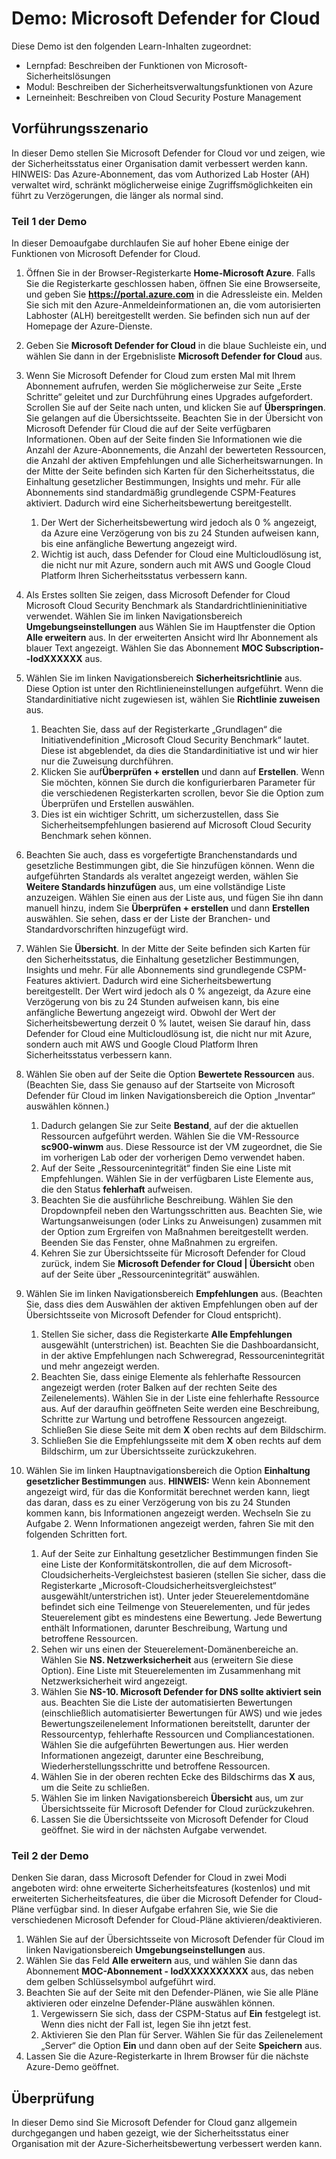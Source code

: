 <!---
---
Demo: Titel: „Microsoft Defender for Cloud“ Lernpfad/Modul/Lerneinheit: „Lernpfad: Beschreiben der Funktionen von Microsoft-Sicherheitslösungen; Modul 2: Beschreiben der Sicherheitsverwaltungsfunktionen von Azure; Lerneinheit 3: Beschreiben von Cloud Security Posture Management“
---
--->

# Demo: Microsoft Defender for Cloud

Diese Demo ist den folgenden Learn-Inhalten zugeordnet:

- Lernpfad: Beschreiben der Funktionen von Microsoft-Sicherheitslösungen
- Modul: Beschreiben der Sicherheitsverwaltungsfunktionen von Azure
- Lerneinheit: Beschreiben von Cloud Security Posture Management

## Vorführungsszenario

In dieser Demo stellen Sie Microsoft Defender for Cloud vor und zeigen, wie der Sicherheitsstatus einer Organisation damit verbessert werden kann.  HINWEIS: Das Azure-Abonnement, das vom Authorized Lab Hoster (AH) verwaltet wird, schränkt möglicherweise einige Zugriffsmöglichkeiten ein führt zu Verzögerungen, die länger als normal sind.

### Teil 1 der Demo

In dieser Demoaufgabe durchlaufen Sie auf hoher Ebene einige der Funktionen von Microsoft Defender for Cloud.

1. Öffnen Sie in der Browser-Registerkarte **Home-Microsoft Azure**.  Falls Sie die Registerkarte geschlossen haben, öffnen Sie eine Browserseite, und geben Sie **https://portal.azure.com** in die Adressleiste ein. Melden Sie sich mit den Azure-Anmeldeinformationen an, die vom autorisierten Labhoster (ALH) bereitgestellt werden.  Sie befinden sich nun auf der Homepage der Azure-Dienste.

1. Geben Sie **Microsoft Defender for Cloud** in die blaue Suchleiste ein, und wählen Sie dann in der Ergebnisliste **Microsoft Defender for Cloud** aus.

1. Wenn Sie Microsoft Defender for Cloud zum ersten Mal mit Ihrem Abonnement aufrufen, werden Sie möglicherweise zur Seite „Erste Schritte“ geleitet und zur Durchführung eines Upgrades aufgefordert.  Scrollen Sie auf der Seite nach unten, und klicken Sie auf **Überspringen**.  Sie gelangen auf die Übersichtsseite. Beachten Sie in der Übersicht von Microsoft Defender für Cloud die auf der Seite verfügbaren Informationen.  Oben auf der Seite finden Sie Informationen wie die Anzahl der Azure-Abonnements, die Anzahl der bewerteten Ressourcen, die Anzahl der aktiven Empfehlungen und alle Sicherheitswarnungen.  In der Mitte der Seite befinden sich Karten für den Sicherheitsstatus, die Einhaltung gesetzlicher Bestimmungen, Insights und mehr.  Für alle Abonnements sind standardmäßig grundlegende CSPM-Features aktiviert. Dadurch wird eine Sicherheitsbewertung bereitgestellt.  
    1. Der Wert der Sicherheitsbewertung wird jedoch als 0 % angezeigt, da Azure eine Verzögerung von bis zu 24 Stunden aufweisen kann, bis eine anfängliche Bewertung angezeigt wird.  
    1. Wichtig ist auch, dass Defender for Cloud eine Multicloudlösung ist, die nicht nur mit Azure, sondern auch mit AWS und Google Cloud Platform Ihren Sicherheitsstatus verbessern kann.

1. Als Erstes sollten Sie zeigen, dass Microsoft Defender for Cloud Microsoft Cloud Security Benchmark als Standardrichtlinieninitiative verwendet.  Wählen Sie im linken Navigationsbereich **Umgebungseinstellungen** aus Wählen Sie im Hauptfenster die Option **Alle erweitern** aus.  In der erweiterten Ansicht wird Ihr Abonnement als blauer Text angezeigt.  Wählen Sie das Abonnement **MOC Subscription--lodXXXXXX** aus.

1. Wählen Sie im linken Navigationsbereich **Sicherheitsrichtlinie** aus. Diese Option ist unter den Richtlinieneinstellungen aufgeführt. Wenn die Standardinitiative nicht zugewiesen ist, wählen Sie **Richtlinie zuweisen** aus.
    1. Beachten Sie, dass auf der Registerkarte „Grundlagen“ die Initiativendefinition „Microsoft Cloud Security Benchmark“ lautet.  Diese ist abgeblendet, da dies die Standardinitiative ist und wir hier nur die Zuweisung durchführen.
    1. Klicken Sie auf**Überprüfen + erstellen** und dann auf **Erstellen**. Wenn Sie möchten, können Sie durch die konfigurierbaren Parameter für die verschiedenen Registerkarten scrollen, bevor Sie die Option zum Überprüfen und Erstellen auswählen.
    1. Dies ist ein wichtiger Schritt, um sicherzustellen, dass Sie Sicherheitsempfehlungen basierend auf Microsoft Cloud Security Benchmark sehen können.  

1. Beachten Sie auch, dass es vorgefertigte Branchenstandards und gesetzliche Bestimmungen gibt, die Sie hinzufügen können. Wenn die aufgeführten Standards als veraltet angezeigt werden, wählen Sie **Weitere Standards hinzufügen** aus, um eine vollständige Liste anzuzeigen.  Wählen Sie einen aus der Liste aus, und fügen Sie ihn dann manuell hinzu, indem Sie **Überprüfen + erstellen** und dann **Erstellen** auswählen.  Sie sehen, dass er der Liste der Branchen- und Standardvorschriften hinzugefügt wird.

1. Wählen Sie **Übersicht**.  In der Mitte der Seite befinden sich Karten für den Sicherheitsstatus, die Einhaltung gesetzlicher Bestimmungen, Insights und mehr.  Für alle Abonnements sind grundlegende CSPM-Features aktiviert. Dadurch wird eine Sicherheitsbewertung bereitgestellt. Der Wert wird jedoch als 0 % angezeigt, da Azure eine Verzögerung von bis zu 24 Stunden aufweisen kann, bis eine anfängliche Bewertung angezeigt wird.  Obwohl der Wert der Sicherheitsbewertung derzeit 0 % lautet, weisen Sie darauf hin, dass Defender for Cloud eine Multicloudlösung ist, die nicht nur mit Azure, sondern auch mit AWS und Google Cloud Platform Ihren Sicherheitsstatus verbessern kann.

1. Wählen Sie oben auf der Seite die Option **Bewertete Ressourcen** aus.  (Beachten Sie, dass Sie genauso auf der Startseite von Microsoft Defender für Cloud im linken Navigationsbereich die Option „Inventar“ auswählen können.)
    1. Dadurch gelangen Sie zur Seite **Bestand**, auf der die aktuellen Ressourcen aufgeführt werden. Wählen Sie die VM-Ressource **sc900-winwm** aus. Diese Ressource ist der VM zugeordnet, die Sie im vorherigen Lab oder der vorherigen Demo verwendet haben.
    1. Auf der Seite „Ressourcenintegrität“ finden Sie eine Liste mit Empfehlungen.  Wählen Sie in der verfügbaren Liste Elemente aus, die den Status **fehlerhaft** aufweisen.
    1. Beachten Sie die ausführliche Beschreibung.  Wählen Sie den Dropdownpfeil neben den Wartungsschritten aus. Beachten Sie, wie Wartungsanweisungen (oder Links zu Anweisungen) zusammen mit der Option zum Ergreifen von Maßnahmen bereitgestellt werden.  Beenden Sie das Fenster, ohne Maßnahmen zu ergreifen.
    1. Kehren Sie zur Übersichtsseite für Microsoft Defender for Cloud zurück, indem Sie **Microsoft Defender for Cloud | Übersicht** oben auf der Seite über „Ressourcenintegrität“ auswählen.

1. Wählen Sie im linken Navigationsbereich **Empfehlungen** aus.  (Beachten Sie, dass dies dem Auswählen der aktiven Empfehlungen oben auf der Übersichtsseite von Microsoft Defender for Cloud entspricht).
    1. Stellen Sie sicher, dass die Registerkarte **Alle Empfehlungen** ausgewählt (unterstrichen) ist.  Beachten Sie die Dashboardansicht, in der aktive Empfehlungen nach Schweregrad, Ressourcenintegrität und mehr angezeigt werden.
    1. Beachten Sie, dass einige Elemente als fehlerhafte Ressourcen angezeigt werden (roter Balken auf der rechten Seite des Zeilenelements).  Wählen Sie in der Liste eine fehlerhafte Ressource aus.  Auf der daraufhin geöffneten Seite werden eine Beschreibung, Schritte zur Wartung und betroffene Ressourcen angezeigt. Schließen Sie diese Seite mit dem **X** oben rechts auf dem Bildschirm.
    1. Schließen Sie die Empfehlungsseite mit dem **X** oben rechts auf dem Bildschirm, um zur Übersichtsseite zurückzukehren.

1. Wählen Sie im linken Hauptnavigationsbereich die Option **Einhaltung gesetzlicher Bestimmungen** aus.  **HINWEIS:** Wenn kein Abonnement angezeigt wird, für das die Konformität berechnet werden kann, liegt das daran, dass es zu einer Verzögerung von bis zu 24 Stunden kommen kann, bis Informationen angezeigt werden. Wechseln Sie zu Aufgabe 2.  Wenn Informationen angezeigt werden, fahren Sie mit den folgenden Schritten fort.
    1. Auf der Seite zur Einhaltung gesetzlicher Bestimmungen finden Sie eine Liste der Konformitätskontrollen, die auf dem Microsoft-Cloudsicherheits-Vergleichstest basieren (stellen Sie sicher, dass die Registerkarte „Microsoft-Cloudsicherheitsvergleichstest“ ausgewählt/unterstrichen ist). Unter jeder Steuerelementdomäne befindet sich eine Teilmenge von Steuerelementen, und für jedes Steuerelement gibt es mindestens eine Bewertung. Jede Bewertung enthält Informationen, darunter Beschreibung, Wartung und betroffene Ressourcen.
    1. Sehen wir uns einen der Steuerelement-Domänenbereiche an. Wählen Sie **NS. Netzwerksicherheit** aus (erweitern Sie diese Option). Eine Liste mit Steuerelementen im Zusammenhang mit Netzwerksicherheit wird angezeigt.
    1. Wählen Sie **NS-10. Microsoft Defender for DNS sollte aktiviert sein** aus. Beachten Sie die Liste der automatisierten Bewertungen (einschließlich automatisierter Bewertungen für AWS) und wie jedes Bewertungszeilenelement Informationen bereitstellt, darunter der Ressourcentyp, fehlerhafte Ressourcen und Compliancestationen. Wählen Sie die aufgeführten Bewertungen aus.  Hier werden Informationen angezeigt, darunter eine Beschreibung, Wiederherstellungsschritte und betroffene Ressourcen.
    1. Wählen Sie in der oberen rechten Ecke des Bildschirms das **X** aus, um die Seite zu schließen.
    1. Wählen Sie im linken Navigationsbereich **Übersicht** aus, um zur Übersichtsseite für Microsoft Defender for Cloud zurückzukehren.
    1. Lassen Sie die Übersichtsseite von Microsoft Defender for Cloud geöffnet. Sie wird in der nächsten Aufgabe verwendet.

### Teil 2 der Demo

Denken Sie daran, dass Microsoft Defender for Cloud in zwei Modi angeboten wird: ohne erweiterte Sicherheitsfeatures (kostenlos) und mit erweiterten Sicherheitsfeatures, die über die Microsoft Defender for Cloud-Pläne verfügbar sind. In dieser Aufgabe erfahren Sie, wie Sie die verschiedenen Microsoft Defender for Cloud-Pläne aktivieren/deaktivieren.

1. Wählen Sie auf der Übersichtsseite von Microsoft Defender für Cloud im linken Navigationsbereich **Umgebungseinstellungen** aus.
1. Wählen Sie das Feld **Alle erweitern** aus, und wählen Sie dann das Abonnement **MOC-Abonnement - lodXXXXXXXXXX** aus, das neben dem gelben Schlüsselsymbol aufgeführt wird.
1. Beachten Sie auf der Seite mit den Defender-Plänen, wie Sie alle Pläne aktivieren oder einzelne Defender-Pläne auswählen können. 
    1. Vergewissern Sie sich, dass der CSPM-Status auf **Ein** festgelegt ist. Wenn dies nicht der Fall ist, legen Sie ihn jetzt fest.  
    1. Aktivieren Sie den Plan für Server.  Wählen Sie für das Zeilenelement „Server“ die Option **Ein** und dann oben auf der Seite **Speichern** aus.
1. Lassen Sie die Azure-Registerkarte in Ihrem Browser für die nächste Azure-Demo geöffnet.

## Überprüfung

In dieser Demo sind Sie Microsoft Defender for Cloud ganz allgemein durchgegangen und haben gezeigt, wie der Sicherheitsstatus einer Organisation mit der Azure-Sicherheitsbewertung verbessert werden kann.
